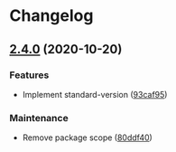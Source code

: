 # Changelog

## [2.4.0](https://github.com/zanechua/react-native-search-list/compare/v2.1.0...v2.4.0) (2020-10-20)


### Features

* Implement standard-version ([93caf95](https://github.com/zanechua/react-native-search-list/commit/93caf95e412c797efdb33d4e35945090723ed2d0))


### Maintenance

* Remove package scope ([80ddf40](https://github.com/zanechua/react-native-search-list/commit/80ddf4070e430aac22a6fb85b2452c77ba33519a))

